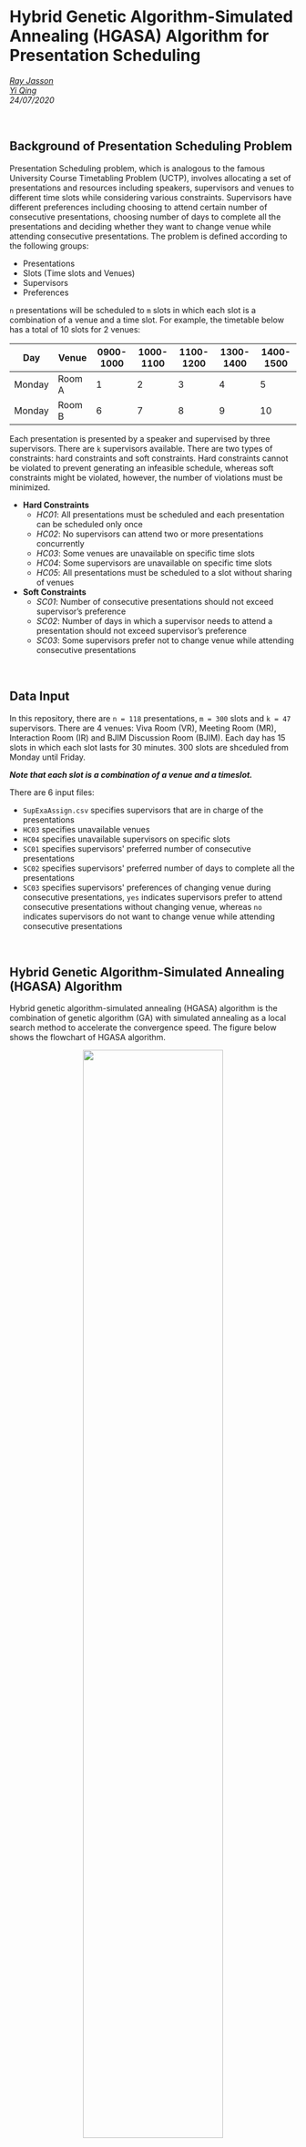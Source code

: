 # Hybrid Genetic Algorithm-Simulated Annealing (HGASA) Algorithm for Presentation Scheduling
*[Ray Jasson](mailto:holmesqueen2070@yahoo.com)*<br>
*[Yi Qing](mailto:yiqing0519@gmail.com)*<br>
*24/07/2020*<br>

<br>

## Background of Presentation Scheduling Problem

Presentation Scheduling problem, which is analogous to the famous University Course Timetabling Problem (UCTP), involves allocating a set of presentations and resources including speakers, supervisors and venues to different time slots while considering various constraints. Supervisors have different preferences including choosing to attend certain number of consecutive presentations, choosing number of days to complete all the presentations and deciding whether they want to change venue while attending consecutive presentations. The problem is defined according to the following groups:

- Presentations
- Slots (Time slots and Venues)
- Supervisors
- Preferences

`n` presentations will be scheduled to `m` slots in which each slot is a combination of a venue and a time slot. For example, the timetable below has a total of 10 slots for 2 venues:

Day | Venue | 0900-1000 | 1000-1100 | 1100-1200 | 1300-1400 | 1400-1500
--- | ----- | --------- | --------- | --------- | --------- | ---------
Monday | Room A | 1 | 2 | 3 | 4 | 5
Monday | Room B | 6 | 7 | 8 | 9 | 10

Each presentation is presented by a speaker and supervised by three supervisors. There are `k` supervisors available. There are two types of constraints: hard constraints and soft constraints. Hard constraints cannot be violated to prevent generating an infeasible schedule, whereas soft constraints might be violated, however, the number of violations must be minimized.

- **Hard Constraints**
  - *HC01*: All presentations must be scheduled and each presentation can be scheduled only once
  - *HC02*: No supervisors can attend two or more presentations concurrently
  - *HC03*: Some venues are unavailable on specific time slots
  - *HC04*: Some supervisors are unavailable on specific time slots
  - *HC05*: All presentations must be scheduled to a slot without sharing of venues
- **Soft Constraints**
  - *SC01*: Number of consecutive presentations should not exceed supervisor’s preference
  - *SC02*: Number of days in which a supervisor needs to attend a presentation should not exceed supervisor’s preference
  - *SC03*: Some supervisors prefer not to change venue while attending consecutive presentations

<br>

## Data Input

In this repository, there are `n = 118` presentations, `m = 300` slots and `k = 47` supervisors. There are 4 venues: Viva Room (VR), Meeting Room (MR), Interaction Room (IR) and BJIM Discussion Room (BJIM). Each day has 15 slots in which each slot lasts for 30 minutes. 300 slots are shceduled from Monday until Friday.

***Note that each slot is a combination of a venue and a timeslot.***

There are 6 input files:

- `SupExaAssign.csv` specifies supervisors that are in charge of the presentations
- `HC03` specifies unavailable venues
- `HC04` specifies unavailable supervisors on specific slots
- `SC01` specifies supervisors' preferred number of consecutive presentations
- `SC02` specifies supervisors' preferred number of days to complete all the presentations
- `SC03` specifies supervisors' preferences of changing venue during consecutive presentations, `yes` indicates supervisors prefer to attend consecutive presentations without changing venue, whereas `no` indicates supervisors do not want to change venue while attending consecutive presentations

<br>

## Hybrid Genetic Algorithm-Simulated Annealing (HGASA) Algorithm 

Hybrid genetic algorithm-simulated annealing (HGASA) algorithm is the combination of genetic algorithm (GA) with simulated annealing as a local search method to accelerate the convergence speed. The figure below shows the flowchart of HGASA algorithm.

<p align=center><img src="/docs/pics/HGASA_Flowchart.png" width=70% height=70%></p>
<p align="center"><i>Flowchart of HGASA algorithm</i></p>

Refer to `hybrid_system` function in `hybrid_system.py` for more details.

<br>

### Encoding

The initial set of candidate solutions and sets of constraints are represented using matrix. The matrices are generated using given data from input files and through the process of matrix multiplication. The figure below shows three required matrices that are generated through `load()` function in `data.py`.

<p align=center><img src="/docs/pics/matrices.png" width=70% height=70%></p>
<p align="center"><i>From left, slot-by-presentation matrix, presentation-by-presentation matrix and supervisor-by-preference matrix</i></p>

The `slot-by-presentation` matrix is the chromosome in genetic algorithm and the candidate in simulated annealing. Other matrices are required by the penalty function for evaluation of penalty points. `0` indicates the slots are available, whereas `-1` indicates the slots are unavailable due to the hard constraints. When initializing the population, `1` indicates a presentation has been assigned to a specific slot.

<br>

### Penalty Function

The penalty function is used to evaluate the fitness of the solution, which is the resulting presentation schedule. It is used to evaluate any violations of `HC02`, `SC01`, `SC02` and `SC03`. Each violation increases the penalty points by 10. The higher the penalty points, the lower the fitness of the solution.

***Note that if the number of consecutive presentations is less than the supervisor's preference, each difference will increase the penalty point by 1 in order to encourage the generated schedule to have consecutive presentations.***

Refer to `penalty_function.py` for more details.

<br>

### Steady-State Genetic Algorithm (GA)

[Steady-state genetic algorithm](https://www.cs.unm.edu/~neal.holts/dga/optimizationAlgorithms/steadyStateGA.html) is different from the generational genetic algorithm in which only two chromosomes are selected to undergo crossover and mutation to generate two children. Two worst chromosomes will be chosen from the population to be replaced by the new children. It updates the population in a piecemeal fashion rather than all at one time.

-----------------------------------

#### Initialize Population

The size of population is initialized to 10 which is an adequate size considering the size of this presentation scheduling problem. A random slot is assigned to each presentation in a chromosome. Note that the slots are assigned in a way such that the schedule does not violate `HC03` and `HC04`. Empty slot indicates no presentation is assigned to this slot previously so `HC01` and `HC05` will not be violated. Each `1`s in the `slot-by-presentation` matrix (chromosome) represents the assigned presentation in its respective slot. Penalty of chromosome is evaluated and added to the population of penalty points.

Refer to `generate_chromosome` function in `genetic_algorithm.py` and `hybrid_system.py` for more details.

-----------------------------------

#### Selection

Tournament selection with tournament size of 2 is carried out twice. In each tournament selection, two random chromosomes are selected and the chromosome with the lowest penalty point among them is selected.

Refer to `selection` function in `genetic_algorithm.py` for more details.

-----------------------------------

#### Crossover and Repair

Two-point crossover is carried out to reduce the probability of breaking up good pairs in the chromosome which is more frequent in one-point crossover and uniform crossover. The parent chromosomes selected in tournament selection exchange their presentations between the cutpoints to produce two new children. The figure below shows two parent chromosomes exchange their presentations between `c1` and `c2` to generate two new child chromosomes.

<p align=center><img src="/docs/pics/crossover.png" width=90% height=90%></p>
<p align="center"><i>Crossover of two parent chromosomes</i></p>

Repair is carried out after crossover in which the presentation is assigned to another available and empty slot if there are more than 1 presentations assigned for the slot. The purpose of this operation is to ensure `HC01` and `HC05` are not violated.

Refer to `crossover` and `repair` functions in `genetic_algorithm.py` for more details.

-----------------------------------

#### Mutation

Two random presentations have their slots exchanged. If both presentations have slots that are not exchangeable, indicating the slots are unavailable for either one of the presentation, another presentation and slot are selected randomly. The figure below shows the mutation process.

<p align=center><img src="/docs/pics/mutation.png" width=50% height=50%></p>
<p align="center"><i>Mutation of a chromosome</i></p>

Refer to `mutation` function in `genetic_algorithm.py` for more details.

-----------------------------------

#### Penalty Evaluation and Replacement

Two chromosomes with the highest penalty points are replaced by two new child chromosomes generated through crossover and mutation. Their penalty points are updated as well.The maximum number of generations is set to be `100` generations in this case. In each generation, 6 processes are executed iteratively: selection, crossover, repair, mutation, penalty evaluation and replacement until the maximum generation is reached.

Refer to `replacement` and `reproduction` functions in `genetic_algorithm.py` for more details.

<br>

### Simulated Annealing (SA)

[Simulated annealing](https://en.wikipedia.org/wiki/Simulated_annealing) (SA) is used in HGASA algorithm as a local search algorithm. SA is a metaheuristic inspired by statistical physics. SA has the ability to avoid being trapped in local minima and it is proven that SA is able to find the global optimum if given infinite time.

The initial candidate of SA is the chromosome with the lowest penalty point from the previous GA. The basic procedure of SA is to generate neighbouring solutions and evaluate them. If the neighbouring solution generated is better than the best solution, the best solution is updated. If otherwise, the neighbouring solution is accepted based on a probability density function. The best solution will only be updated when the neighbouring solution is better than the best solution. A poor neighbouring solution will be accepted by probability as the candidate to generate a new neighbouring solution, but not as the best solution. The figure below shows the process of SA.

<p align=center><img src="/docs/pics/simulated_annealing.png" width=80% height=80%></p>
<p align="center"><i>Process of Simulated Annealing</i></p>

-----------------------------------

#### Random Neighbourhood Structure

In each iteration, one neighbourhood structure will be randomly selected to be applied to the candidate solution to produce a neighbouring solution. A neighbouring solution is a solution that is slightly different from the candidate solution. There are in total four neighbourhood structures implemented:

- **Neighbourhood Structure 1**<br>
Select a supervisor at random and swap the timeslots of two presentations supervised by the supervisor
- **Neighbourhood Structure 2**<br>
Select a presentation at random and change its assigned venue without changing the assigned day and time
- **Neighbourhood Structure 3**<br>
Select a presentation at random and move it to a randomly selected empty slot
- **Neighbourhood Structure 4**<br>
Select a presentation at random and move another presentation that has at least one same supervisor to the empty slot adjacent to the presentation chosen at random

Refer to `neighbourhood_structure1`, `neighbourhood_structure2`, `neighbourhood_structure3` and `neighbourhood_structure4` functions in `simulated_annealing.py` for more details.

-----------------------------------

#### :arrow_down_small: Step-by-Step Procedure

SA is carried out for a number of iterations until stopping criterion has been met. The procedure is described by the following steps:

1. **Set Initial Annealing Temperature**<br>
The initial temperature of simulated annealing is set to the difference between the lowest and highest penalty points of the population found using GA.
2. **Apply Random Neighbourhood Structure**
3. **Penalty and Acceptance Probability**<br>
The penalty of the newly generated neighbouring solution is computed and compared with the penalty of the candidate solution. The neighbouring solution is accepted if it is better than the candidate solution. In the case where there is no improvement, a random number, `R` that is uninformedly distributed between 0 and 1 is generated and the probability density function value, <i>e</i><sup>-<i>&delta;/T</i></sup> is calculated. If the probability density function value is higher than `R`, the neighbouring solution is accepted as the candidate solution to generate a new neighbouring solution.
4. **Cooling Schedule**<br>
An exponential cooling scheme (ECS) is used. The temperature decrement rule implemented is <i>T</i><sub><i>k</i> + 1</sub> = <i>&alpha;T<sub>k</sub></i> where &alpha is set to 0.9999, a value very close to 1. The temperature is decreased slowly and continuously.
5. **Final Temperature**<br>
The final temperature is the stopping condition. The final temperature is set to 0.0001 of the initial temperature.

Refer to `anneal` function in `simulated_annealing.py` for more details.

<br>

## Implementation in Python

Four external packages are used to implement HGASA algorithm:
- [NumPy](https://numpy.org/devdocs/index.html)<br>
NumPy provides a powerful n-dimensional array structure and numerical computing tools. It is ideal to create matrix, and has a significantly faster data access speed and more efficient memory usage than Python list.
- [Numba](https://numba.pydata.org/numba-doc/latest/user/5minguide.html)<br>
Numba is a just-in-time (JIT) compiler for Python that can speed up the execution of code that uses NumPy arrays and functions, and loops frequently. Parts of user-defined functions in Python are preceded with `@njit(cache=True)` decorator. `@njit()` compiles the decorated function in nopython mode so the compiled code runs without the involvement of Python interpreter. `cache=True` indicates the result of function compilation will be saved into a file-based cache to save compilation time when invoking decorated functions.
- [Matplotlib](https://matplotlib.org/api/index.html)<br>
Matplotlib is a comprehensive library to create interactive visualizations in Python. One of its API, pyplot is used to create interactive plots in a figure. The interactive plot shows the graph of penalty points improvement over the number of iterations in HGASA. The graph can be zoomed, panned, configured and saved as a figure.
- [PrettyTable](http://zetcode.com/python/prettytable/)<br>
PrettyTable can be used to visualize tabular data in ASCII table format. It is used to draw the timetable for the presentation schedule.

<br>

## Experimental Results

The table below shows the experimental result of running HGASA algorithm using the given input files where there are `n = 118` presentations, `m = 300` slots and `k = 47` supervisors. 

Experimental Run | Run 1 | Run 2 | Run 3
---------------- | ----- | ----- | -----
Hard Constraints Violated | 0 | 0 | 0
Soft Constraints Violated | 2 | 1 | 2
Penalty Points | 255 | 245 | 245
Runtime (seconds) | 62.60 | 55.75 | 54.02

***Note that all the parameters used in HGASA algorithm are purely empirical and should be adjusted for other problems.***

The generated presentation schedule is in `csv` format as shown below:
`P9, null, null, P48, P36, null, ...`
The fragmented schedule above indicates that `P9`, `P48` and `P36` are scheduled for `slot 1`, `slot 4` and `slot 5` respectively. `null` indicates no presentation is scheduled for a particular slot.

A graph of penalty points over number of iterations will be saved in `png` format. An example of the graph is shown below. The graph illustrates the improvement of presentation scheduling as number of iterations increases.

<p align=center><img src="/docs/pics/result_graph.png" width=50% height=50%></p>
<p align="center"><i>Graph of penalty points over number of iterations</i></p>

Refer to `write` function in `data.py` for more details.

<br>

## Program Execution

Windows commands for Python package installation:

- `NumPy` $ pip install numpy
- `Numba` $ pip install numba
- `Matplotlib` $ pip install matplotlib
- `PrettyTable` $ pip install PTable

There should be a folder named `input_files` in the same directory that contains all the `csv` files (`SupExaAssign.csv`, `HC03.csv`, `HC04.csv`, `SC01.csv`, `SC02.csv` and `SC03.csv`). 

Run `hybrid_system.py`.

:unlock: ***Modify*** `data.py` ***and*** `input_files` ***for other data formats, such as*** `json` ***or*** `txt`.

<br>

## Reference

- Luke, S. (2015, October). Essentials of Metaheuristics. Retrieved June 8, 2020, from https://cs.gmu.edu/~sean/book/metaheuristics/Essentials.pdf
- Kohshori, M. S., & Abadeh, M. S. (2012, March). Hybrid Genetic Algorithms for University Course Timetabling. IJCSI International Journal of Computer Science, 9(2), 446-455.
- https://github.com/Baksonator/evolutionary-timetable-scheduling
- https://github.com/wurmen/Genetic-Algorithm-for-Job-Shop-Scheduling-and-NSGA-II
- https://stackoverflow.com/a/8578980/10661805
- http://sferics.idsia.ch/Files/ttcomp2002/results.htm
